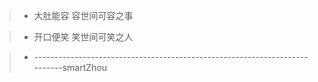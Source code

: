 
>* 大肚能容   容世间可容之事

>* 开口便笑   笑世间可笑之人

>* ---------------------------------------------------------------------------smartZhou
